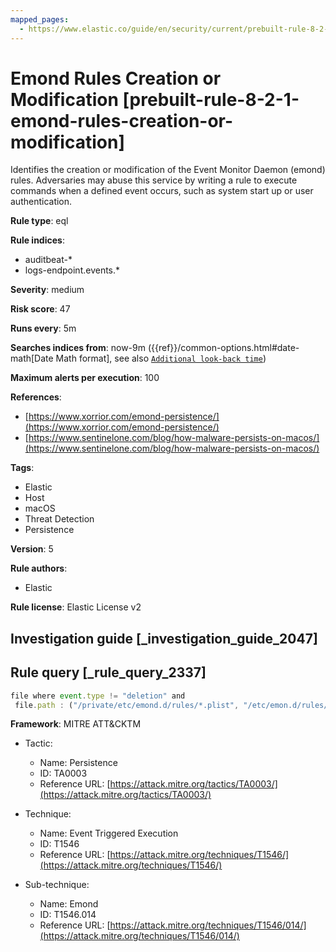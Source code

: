 ```yaml
---
mapped_pages:
  - https://www.elastic.co/guide/en/security/current/prebuilt-rule-8-2-1-emond-rules-creation-or-modification.html
---
```


# Emond Rules Creation or Modification [prebuilt-rule-8-2-1-emond-rules-creation-or-modification]

Identifies the creation or modification of the Event Monitor Daemon (emond) rules. Adversaries may abuse this service by writing a rule to execute commands when a defined event occurs, such as system start up or user authentication.

**Rule type**: eql

**Rule indices**:

* auditbeat-*
* logs-endpoint.events.*

**Severity**: medium

**Risk score**: 47

**Runs every**: 5m

**Searches indices from**: now-9m ({{ref}}/common-options.html#date-math[Date Math format], see also [`Additional look-back time`](docs-content://solutions/security/detect-and-alert/create-detection-rule.md#rule-schedule))

**Maximum alerts per execution**: 100

**References**:

* [https://www.xorrior.com/emond-persistence/](https://www.xorrior.com/emond-persistence/)
* [https://www.sentinelone.com/blog/how-malware-persists-on-macos/](https://www.sentinelone.com/blog/how-malware-persists-on-macos/)

**Tags**:

* Elastic
* Host
* macOS
* Threat Detection
* Persistence

**Version**: 5

**Rule authors**:

* Elastic

**Rule license**: Elastic License v2

## Investigation guide [_investigation_guide_2047]



## Rule query [_rule_query_2337]

```js
file where event.type != "deletion" and
 file.path : ("/private/etc/emond.d/rules/*.plist", "/etc/emon.d/rules/*.plist", "/private/var/db/emondClients/*")
```

**Framework**: MITRE ATT&CKTM

* Tactic:

    * Name: Persistence
    * ID: TA0003
    * Reference URL: [https://attack.mitre.org/tactics/TA0003/](https://attack.mitre.org/tactics/TA0003/)

* Technique:

    * Name: Event Triggered Execution
    * ID: T1546
    * Reference URL: [https://attack.mitre.org/techniques/T1546/](https://attack.mitre.org/techniques/T1546/)

* Sub-technique:

    * Name: Emond
    * ID: T1546.014
    * Reference URL: [https://attack.mitre.org/techniques/T1546/014/](https://attack.mitre.org/techniques/T1546/014/)



